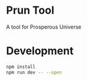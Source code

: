 # Prun Tool

A tool for Prosperous Universe

# Development

```bash
npm install
npm run dev -- --open
```